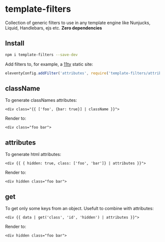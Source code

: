 # template-filters

Collection of generic filters to use in any template engine like Nunjucks, Liquid, Handlebars, ejs etc.
**Zero dependencies**

## Install

```sh
npm i template-filters --save-dev
```

Add filters to, for example, a [11ty](https://www.11ty.dev/docs/filters/) static site:

```js
eleventyConfig.addFilter('attributes', require('template-filters/attributes'));
```

## className

To generate classNames attributes:

```njk
<div class="{{ ['foo', {bar: true}] | className }}">
```

Render to:

```njk
<div class="foo bar">
```

## attributes

To generate html attributes:

```njk
<div {{ { hidden: true, class: ['foo', 'bar']} | attributes }}">
```

Render to:

```njk
<div hidden class="foo bar">
```

## get

To get only some keys from an object. Usefult to combine with attributes:

```njk
<div {{ data | get('class', 'id', 'hidden') | attributes }}">
```

Render to:

```njk
<div hidden class="foo bar">
```

